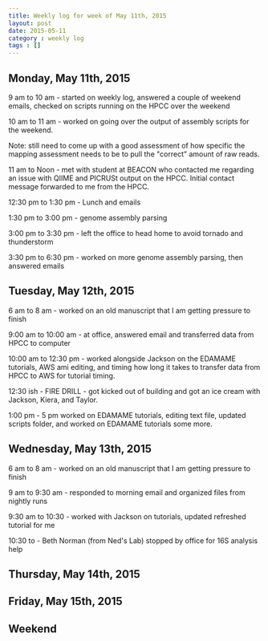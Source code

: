 ```yaml
---
title: Weekly log for week of May 11th, 2015
layout: post
date: 2015-05-11
category : weekly log
tags : []
---
```


## Monday, May 11th, 2015

9 am to 10 am - started on weekly log, answered a couple of weekend emails, checked on scripts running on the HPCC over the weekend

10 am to 11 am - worked on going over the output of assembly scripts for the weekend.  

  Note: still need to come up with a good assessment of how specific the mapping assessment needs to be to pull the "correct" amount of raw reads.

11 am to Noon - met with student at BEACON who contacted me regarding an issue with QIIME and PICRUSt output on the HPCC.  Initial contact message forwarded to me from the HPCC.

12:30 pm to 1:30 pm - Lunch and emails

1:30 pm to 3:00 pm - genome assembly parsing

3:00 pm to 3:30 pm - left the office to head home to avoid tornado and thunderstorm

3:30 pm to 6:30 pm - worked on more genome assembly parsing, then answered emails

## Tuesday, May 12th, 2015

6 am to 8 am - worked on an old manuscript that I am getting pressure to finish

9:00 am to 10:00 am - at office, answered email and transferred data from HPCC to computer

10:00 am to 12:30 pm - worked alongside Jackson on the EDAMAME tutorials, AWS ami editing, and timing how long it takes to transfer data from HPCC to AWS for tutorial timing.

12:30 ish - FIRE DRILL - got kicked out of building and got an ice cream with Jackson, Kiera, and Taylor.

1:00 pm - 5 pm worked on EDAMAME tutorials, editing text file, updated scripts folder, and worked on EDAMAME tutorials some more.

## Wednesday, May 13th, 2015

6 am to 8 am - worked on an old manuscript that I am getting pressure to finish

9 am to 9:30 am - responded to morning email and organized files from nightly runs

9:30 am to 10:30 - worked with Jackson on tutorials, updated refreshed tutorial for me

10:30 to  - Beth Norman (from Ned's Lab) stopped by office for 16S analysis help 


## Thursday, May 14th, 2015


## Friday, May 15th, 2015


## Weekend

